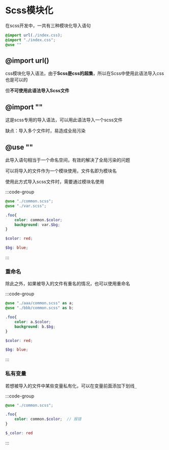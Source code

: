 # Scss模块化

在scss开发中，一共有三种模块化导入语句

```scss
@import url(./index.css);    
@import "./index.css";
@use ""
```



## @import url()

css模块化导入语法，由于**Scss是css的超集**，所以在Scss中使用此语法导入css也是可以的

但**不可使用此语法导入Scss文件**





## @import ""

这是scss专用的导入语法，可以用此语法导入一个scss文件

缺点：导入多个文件时，易造成全局污染



## @use ""

此导入语句相当于一个命名空间，有效的解决了全局污染的问题

可以将导入的文件作为一个模块使用，文件名即为模块名

使用此方式导入scss文件时，需要通过模块名使用

:::code-group

```scss [index.scss]
@use "./common.scss";
@use "./var.scss";

.foo{
    color: common.$color;
    background: var.$bg;
}
```

```scss [common.scss]
$color: red;
```

```scss [var.scss]
$bg: blue;
```

:::



### 重命名

除此之外，如果被导入的文件有重名的情况，也可以使用重命名

:::code-group

```scss [index.scss]
@use "./aaa/common.scss" as a;
@use "./bbb/common.scss" as b;

.foo{
    color: a.$color;
    background: b.$bg;
}
```

```scss [aaa/common.scss]
$color: red;
```

```scss [bbb/common.scss]
$bg: blue;
```

:::



### 私有变量

若想被导入的文件中某些变量私有化，可以在变量前面添加下划线`_`

:::code-group

```scss [index.scss]
@use "./common.scss";

.foo{
    color: common.$color;  // 报错
}
```

```scss [aaa/common.scss]
$_color: red
```

:::
